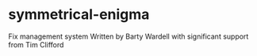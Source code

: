 # symmetrical-enigma
Fix management system
Written by Barty Wardell with significant support from Tim Clifford